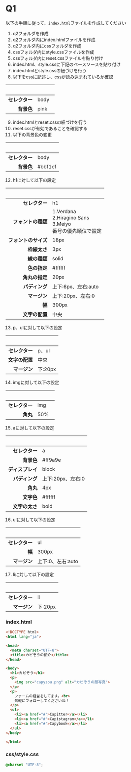 # Q1
以下の手順に従って、`index.html`ファイルを作成してください

1. q2フォルダを作成
2. q2フォルダ内にindex.htmlファイルを作成
3. q2フォルダ内にcssフォルダを作成
4. cssフォルダ内にstyle.cssファイルを作成
5. cssフォルダ内にreset.cssファイルを貼り付け
6. index.html、style.cssに下記のベースソースを貼り付け
7. index.htmlとstyle.cssの紐づけを行う
8. 以下をcssに記述し、cssが読み込まれているか確認

<style>
    div.vheader table tr th
    {
        visibility: collapse;
    }

    div.vheader table tr td:nth-of-type(1)
    {
        text-align: right;
        font-weight: bold;
    }
</style>

<div class='vheader'>

属性    |属性値
-------|----------
セレクター | body
背景色 | pink

</div>


9.  index.htmlとreset.cssの紐づけを行う
2.  reset.cssが有効であることを確認する
3.  以下の背景色の変更

<div class='vheader'>

属性    |属性値
-------|----------
セレクター | body
背景色 | #bbf1ef

</div>

12.  h1に対して以下の設定

<div class='vheader'>

属性    |属性値
-------|----------
セレクター | h1
フォントの種類 | 1.Verdana<br>2.Hiragino Sans<br>3.Meiyo<br>番号の優先順位で設定
フォントのサイズ | 18px
枠線太さ | 3px
線の種類 | solid
色の指定 | #ffffff
角丸の指定 | 20px
パディング | 上下:6px、左右:auto
マージン | 上下:20px、左右:0
幅 | 300px
文字の配置 | 中央

</div>


13. p、ulに対して以下の設定

<div class='vheader'>

属性    |属性値
-------|----------
セレクター | p、ul
文字の配置 | 中央
マージン | 下:20px

</div>

14. imgに対して以下の設定

<div class='vheader'>

属性    |属性値
-------|----------
セレクター | img
角丸 | 50%

</div>

15. aに対して以下の設定

<div class='vheader'>

属性    |属性値
-------|----------
セレクター | a
背景色 | #ff9a9e
ディスプレイ | block
パディング | 上下:20px、左右:0
角丸 | 4px
文字色 | #ffffff
文字の太さ | bold

</div>

16. ulに対して以下の設定

<div class='vheader'>

属性    |属性値
-------|----------
セレクター | ul
幅 | 300px
マージン | 上下:0、左右:auto

</div>

17. liに対して以下の設定

<div class='vheader'>

属性    |属性値
-------|----------
セレクター | li
マージン | 下:20px

</div>

### index.html
``` html
<!DOCTYPE html>
<html lang="ja">

<head>
  <meta charset="UTF-8">
  <title>カピぞうの紹介</title>
</head>

<body>
  <h1>カピぞう</h1>
  <p>
    <img src="capyzou.png" alt="カピぞうの顔写真">
  </p>
  <p>
    ファームの経営をしてます。<br>
    気軽にフォローしてくださいね！
  </p>
  <ul>
    <li><a href="#">Capitter</a></li>
    <li><a href="#">Capistagram</a></li>
    <li><a href="#">Capybook</a></li>
  </ul>
</body>

</html>

```

### css/style.css
``` css
@charset "UTF-8";
```
